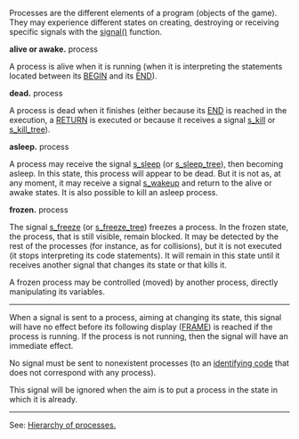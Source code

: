 Processes are the different elements of a program (objects of the game). They may experience different states on creating, destroying or receiving specific signals with the [signal()](signal().md) function.

**alive or awake.** process

A process is alive when it is running (when it is interpreting the statements
located between its [BEGIN](begin.md) and its [END](end.md)).

**dead.** process

A process is dead when it finishes (either because its [END](end.md) is reached in  the execution, a [RETURN](return_statement.md) is executed or because it receives a signal [s_kill](s_kill.md) or [s_kill_tree](s_kill_tree.md)).

**asleep.** process

A process may receive the signal [s_sleep](s_sleep.md) (or [s_sleep_tree](s_sleep_tree.md)), then becoming asleep. In this state, this process will appear to be dead. But it is not as, at any moment, it may receive a signal [s_wakeup](s_wakeup.md) and return to the alive or awake states. It is also possible to kill an asleep process.

**frozen.** process

The signal [s_freeze](s_freeze.md) (or [s_freeze_tree](s_freeze_tree.md)) freezes a process. In the frozen state, the process, that is still visible, remain blocked. It may be detected by the rest of the processes (for instance, as for collisions), but it is not executed (it stops interpreting its code statements). It will remain in this state until it receives another signal that changes its state or that kills it.

A frozen process may be controlled (moved) by another process,
directly manipulating its variables.

---------------------------------------


When a signal is sent to a process, aiming at changing its state, this signal will have no effect before its following display ([FRAME](frame_statement.md)) is reached if the process is running. If the process is not running, then the signal will have an immediate effect.

No signal must be sent to nonexistent processes (to an [identifying code](_identifying_codes_of_processesdot.md) that does not correspond with any process).

This signal will be ignored when the aim is to put a process in the state in which it is already.

---------------------------------------
See: [Hierarchy of processes.](hierarchies_of_processesdot.md)

